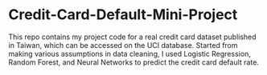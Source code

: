 # Credit-Card-Default-Mini-Project
This repo contains my project code for a real credit card dataset published in Taiwan, which can be accessed on the UCI database. Started from making various assumptions in data cleaning, I used Logistic Regression, Random Forest, and Neural Networks to predict the credit card default rate.
